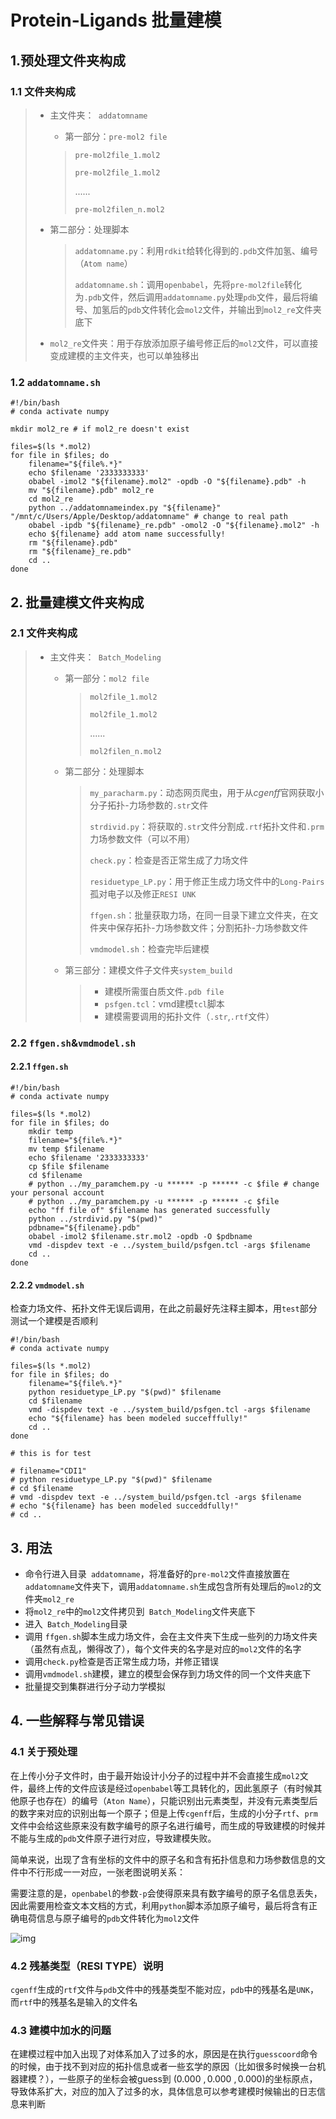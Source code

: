 # Protein-Ligands 批量建模

## 1.预处理文件夹构成

### 1.1 文件夹构成

> + 主文件夹：` addatomname`
>
>   + 第一部分：`pre-mol2 file `
>
>   >`pre-mol2file_1.mol2`
>   >
>   >`pre-mol2file_1.mol2`
>   >
>   >......
>   >
>   >`pre-mol2filen_n.mol2`
>
> + 第二部分：处理脚本
>
>   >`addatomname.py`：利用`rdkit`给转化得到的`.pdb`文件加氢、编号（`Atom name`）
>   >
>   >`addatomname.sh`：调用`openbabel`，先将`pre-mol2file`转化为`.pdb`文件，然后调用`addatomname.py`处理`pdb`文件，最后将编号、加氢后的`pdb`文件转化会`mol2`文件，并输出到`mol2_re`文件夹底下
>
> + `mol2_re`文件夹：用于存放添加原子编号修正后的`mol2`文件，可以直接变成建模的主文件夹，也可以单独移出

### 1.2 `addatomname.sh`

```shell
#!/bin/bash
# conda activate numpy

mkdir mol2_re # if mol2_re doesn't exist

files=$(ls *.mol2)
for file in $files; do
    filename="${file%.*}"
    echo $filename '2333333333'
    obabel -imol2 "${filename}.mol2" -opdb -O "${filename}.pdb" -h
    mv "${filename}.pdb" mol2_re
    cd mol2_re
    python ../addatomnameindex.py "${filename}" "/mnt/c/Users/Apple/Desktop/addatomname" # change to real path
    obabel -ipdb "${filename}_re.pdb" -omol2 -O "${filename}.mol2" -h
    echo ${filename} add atom name successfully!
    rm "${filename}.pdb"
    rm "${filename}_re.pdb"
    cd ..
done
```



## 2. 批量建模文件夹构成

### 2.1 文件夹构成

> + 主文件夹：` Batch_Modeling`
>
>   + 第一部分：`mol2 file `
>
>     >`mol2file_1.mol2`
>     >
>     >`mol2file_1.mol2`
>     >
>     >......
>     >
>     >`mol2filen_n.mol2`
>
>   + 第二部分：处理脚本
>
>     >`my_paracharm.py`：动态网页爬虫，用于从$cgenff$官网获取小分子拓扑-力场参数的`.str`文件
>     >
>     >`strdivid.py`：将获取的`.str`文件分割成`.rtf`拓扑文件和`.prm`力场参数文件（可以不用）
>     >
>     >`check.py`：检查是否正常生成了力场文件
>     >
>     >`residuetype_LP.py`：用于修正生成力场文件中的`Long-Pairs`孤对电子以及修正`RESI UNK`
>     >
>     >`ffgen.sh`：批量获取力场，在同一目录下建立文件夹，在文件夹中保存拓扑-力场参数文件；分割拓扑-力场参数文件
>     >
>     >`vmdmodel.sh`：检查完毕后建模
>
>   + 第三部分：建模文件子文件夹`system_build`
>
>     > + 建模所需蛋白质文件`.pdb file`
>     > + `psfgen.tcl`：vmd建模`tcl`脚本
>     > + 建模需要调用的拓扑文件（`.str`,`.rtf`文件）

### 2.2 `ffgen.sh`&`vmdmodel.sh`

#### 2.2.1 `ffgen.sh`

```shell
#!/bin/bash
# conda activate numpy

files=$(ls *.mol2)
for file in $files; do
    mkdir temp
    filename="${file%.*}"
    mv temp $filename
    echo $filename '2333333333'
    cp $file $filename
    cd $filename
    # python ../my_paramchem.py -u ****** -p ****** -c $file # change your personal account
    # python ../my_paramchem.py -u ****** -p ****** -c $file
    echo "ff file of" $filename has generated successfully 
    python ../strdivid.py "$(pwd)"
    pdbname="${filename}.pdb"
    obabel -imol2 $filename.str.mol2 -opdb -O $pdbname
    vmd -dispdev text -e ../system_build/psfgen.tcl -args $filename
    cd ..
done

```

#### 2.2.2 `vmdmodel.sh`

检查力场文件、拓扑文件无误后调用，在此之前最好先注释主脚本，用`test`部分测试一个建模是否顺利

```shell
#!/bin/bash
# conda activate numpy

files=$(ls *.mol2)
for file in $files; do
    filename="${file%.*}"
    python residuetype_LP.py "$(pwd)" $filename
    cd $filename
    vmd -dispdev text -e ../system_build/psfgen.tcl -args $filename 
    echo "${filename} has been modeled succefffully!"
    cd ..
done

# this is for test

# filename="CDI1"
# python residuetype_LP.py "$(pwd)" $filename
# cd $filename
# vmd -dispdev text -e ../system_build/psfgen.tcl -args $filename
# echo "${filename} has been modeled succeddfully!"
# cd ..

```

## 3. 用法

+ 命令行进入目录` addatomname`，将准备好的`pre-mol2`文件直接放置在`addatomname`文件夹下，调用`addatomname.sh`生成包含所有处理后的`mol2`的文件夹`mol2_re`
+ 将`mol2_re`中的`mol2`文件拷贝到` Batch_Modeling`文件夹底下
+ 进入` Batch_Modeling`目录
+ 调用 `ffgen.sh`脚本生成力场文件，会在主文件夹下生成一些列的力场文件夹（虽然有点乱，懒得改了），每个文件夹的名字是对应的`mol2`文件的名字
+ 调用`check.py`检查是否正常生成力场，并修正错误
+ 调用`vmdmodel.sh`建模，建立的模型会保存到力场文件的同一个文件夹底下
+ 批量提交到集群进行分子动力学模拟

## 4. 一些解释与常见错误

### 4.1 关于预处理

在上传小分子文件时，由于最开始设计小分子的过程中并不会直接生成`mol2`文件，最终上传的文件应该是经过`openbabel`等工具转化的，因此氢原子（有时候其他原子也存在）的编号（`Aton Name`），只能识别出元素类型，并没有元素类型后的数字来对应的识别出每一个原子；但是上传`cgenff`后，生成的小分子`rtf`、`prm`文件中会给这些原来没有数字编号的原子名进行编号，而生成的导致建模的时候并不能与生成的`pdb`文件原子进行对应，导致建模失败。

简单来说，出现了含有坐标的文件中的原子名和含有拓扑信息和力场参数信息的文件中不行形成一一对应，一张老图说明关系：

需要注意的是，`openbabel`的参数`-p`会使得原来具有数字编号的原子名信息丢失，因此需要用检查文本文档的方式，利用`python`脚本添加原子编号，最后将含有正确电荷信息与原子编号的`pdb`文件转化为`mol2`文件

![img](https://github-production-user-asset-6210df.s3.amazonaws.com/141569168/263619026-e449f683-c77f-48b8-bc98-11c2fc3ab161.png?X-Amz-Algorithm=AWS4-HMAC-SHA256&X-Amz-Credential=AKIAVCODYLSA53PQK4ZA%2F20240127%2Fus-east-1%2Fs3%2Faws4_request&X-Amz-Date=20240127T125200Z&X-Amz-Expires=300&X-Amz-Signature=cf23b2494f3a84fff33342354f738393961c9a55f3175cb02956e443bfb9d6bd&X-Amz-SignedHeaders=host&actor_id=141569168&key_id=0&repo_id=675322533)

### 4.2 残基类型（RESI TYPE）说明

`cgenff`生成的`rtf`文件与`pdb`文件中的残基类型不能对应，`pdb`中的残基名是`UNK`，而`rtf`中的残基名是输入的文件名

### 4.3 建模中加水的问题

在建模过程中加入出现了对体系加入了过多的水，原因是在执行`guesscoord`命令的时候，由于找不到对应的拓扑信息或者一些玄学的原因（比如很多时候换一台机器建模？），一些原子的坐标会被guess到 $(0.000\ ,0.000\ ,0.000)$的坐标原点，导致体系扩大，对应的加入了过多的水，具体信息可以参考建模时候输出的日志信息来判断

